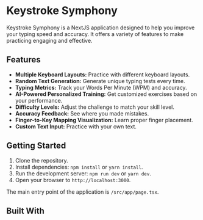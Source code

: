 # Keystroke Symphony

Keystroke Symphony is a NextJS application designed to help you improve your typing speed and accuracy. It offers a variety of features to make practicing engaging and effective.

## Features

- **Multiple Keyboard Layouts:** Practice with different keyboard layouts.
- **Random Text Generation:** Generate unique typing tests every time.
- **Typing Metrics:** Track your Words Per Minute (WPM) and accuracy.
- **AI-Powered Personalized Training:** Get customized exercises based on your performance.
- **Difficulty Levels:** Adjust the challenge to match your skill level.
- **Accuracy Feedback:** See where you made mistakes.
- **Finger-to-Key Mapping Visualization:** Learn proper finger placement.
- **Custom Text Input:** Practice with your own text.

## Getting Started

1. Clone the repository.
2. Install dependencies: `npm install` or `yarn install`.
3. Run the development server: `npm run dev` or `yarn dev`.
4. Open your browser to `http://localhost:3000`.

The main entry point of the application is `/src/app/page.tsx`.

## Built With
